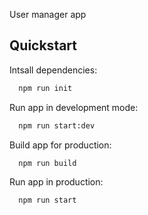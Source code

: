 User manager app

## Quickstart

Intsall dependencies:
```sh
  npm run init
  ```

Run app in development mode:
```sh
  npm run start:dev
   ```

Build app for production:
```sh
  npm run build
   ```

Run app in production:
```sh
  npm run start
   ```
